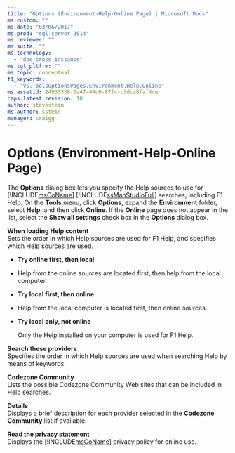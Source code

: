 ```yaml
---
title: "Options (Environment-Help-Online Page) | Microsoft Docs"
ms.custom: ""
ms.date: "03/06/2017"
ms.prod: "sql-server-2014"
ms.reviewer: ""
ms.suite: ""
ms.technology: 
  - "dbe-cross-instance"
ms.tgt_pltfrm: ""
ms.topic: conceptual
f1_keywords: 
  - "VS.ToolsOptionsPages.Environment.Help.Online"
ms.assetid: 24933338-3a47-44c0-87fc-c3dca8faf4de
caps.latest.revision: 18
author: stevestein
ms.author: sstein
manager: craigg
---
```

# Options (Environment-Help-Online Page)
  The **Options** dialog box lets you specify the Help sources to use for [!INCLUDE[msCoName](../../includes/msconame-md.md)] [!INCLUDE[ssManStudioFull](../../includes/ssmanstudiofull-md.md)] searches, including F1 Help. On the **Tools** menu, click **Options**, expand the **Environment** folder, select **Help**, and then click **Online**. If the **Online** page does not appear in the list, select the **Show all settings** check box in the **Options** dialog box.  
  
 **When loading Help content**  
 Sets the order in which Help sources are used for F1 Help, and specifies which Help sources are used.  
  
-   **Try online first, then local**  
  
-   Help from the online sources are located first, then help from the local computer.  
  
-   **Try local first, then online**  
  
-   Help from the local computer is located first, then online sources.  
  
-   **Try local only, not online**  
  
     Only the Help installed on your computer is used for F1 Help.  
  
 **Search  these providers**  
 Specifies the order in which Help sources are used when searching Help by means of keywords.  
  
 **Codezone Community**  
 Lists the possible Codezone Community Web sites that can be included in Help searches.  
  
 **Details**  
 Displays a brief description for each provider selected in the **Codezone Community** list if available.  
  
 **Read the privacy statement**  
 Displays the [!INCLUDE[msCoName](../../includes/msconame-md.md)] privacy policy for online use.  
  
  
